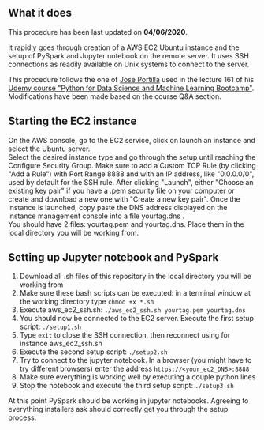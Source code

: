 ## What it does
This procedure has been last updated on **04/06/2020**.

It rapidly goes through creation of a AWS EC2 Ubuntu instance and the setup of PySpark and Jupyter notebook on the remote server. 
It uses SSH connections as readily available on Unix systems to connect to the server. 


This procedure follows the one of [Jose Portilla](https://medium.com/@josemarcialportilla/getting-spark-python-and-jupyter-notebook-running-on-amazon-ec2-dec599e1c297)
used in the lecture 161 of his [Udemy course "Python for Data Science and Machine Learning Bootcamp"](https://www.udemy.com/course/python-for-data-science-and-machine-learning-bootcamp/).   
Modifications have been made based on the course Q&A section. 

## Starting the EC2 instance
On the AWS console, go to the EC2 service, click on launch an instance and select the Ubuntu server.   
Select the desired instance type and go through the setup until reaching the Configure Security Group. Make sure to add a Custom TCP Rule (by clicking "Add a Rule")
with Port Range 8888 and with an IP address, like "0.0.0.0/0", used by default for the SSH rule. 
After clicking "Launch", either "Choose an existing key pair" if you have a .pem security file on your computer or create and download a new one with "Create a new key pair".
Once the instance is launched, copy paste the DNS address displayed on the instance management console into a file yourtag.dns .   
You should have 2 files: yourtag.pem and yourtag.dns. Place them in the local directory you will be working from. 

## Setting up Jupyter notebook and PySpark
1. Download all .sh files of this repository in the local directory you will be working from
1. Make sure these bash scripts can be executed: in a terminal window at the working directory type `chmod +x *.sh`
1. Execute aws_ec2_ssh.sh: `./aws_ec2_ssh.sh yourtag.pem yourtag.dns`
1. You should now be connected to the EC2 server. Execute the first setup script: `./setup1.sh`
1. Type `exit` to close the SSH connection, then reconnect using for instance aws_ec2_ssh.sh
1. Execute the second setup script: `./setup2.sh`
1. Try to connect to the jupyter notebook. In a browser (you might have to try different browsers) enter the address `https://<your_ec2_DNS>:8888`
1. Make sure everything is working well by executing a couple python lines 
1. Stop the notebook and execute the third setup script: `./setup3.sh`

At this point PySpark should be working in jupyter notebooks. Agreeing to everything installers ask should correctly get you through the setup process.
